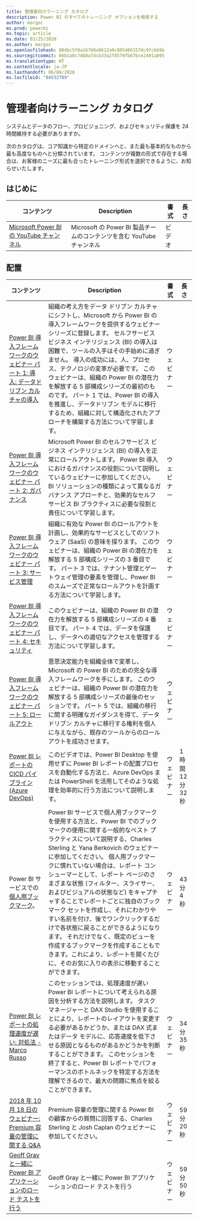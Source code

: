 ```yaml
---
title: 管理者向けラーニング カタログ
description: Power BI のすべてのトレーニング オプションを検索する
author: margoc
ms.prod: powerbi
ms.topic: article
ms.date: 03/25/2020
ms.author: margoc
ms.openlocfilehash: 80dbc5f0a16760a9612a9c885466157dc97cbb9b
ms.sourcegitcommit: 66b1a0c74b8a7dcb33a2f8570fb67bce2401a895
ms.translationtype: HT
ms.contentlocale: ja-JP
ms.lasthandoff: 06/08/2020
ms.locfileid: "84532789"
---
```

# <a name="administrators-learning-catalog"></a>管理者向けラーニング カタログ

システムとデータのフロー、プロビジョニング、およびセキュリティ保護を 24 時間維持する必要がありますか。

次のカタログは、コア知識から特定のドメインへと、また最も基本的なものから最も高度なものへと分類されています。 コンテンツが複数の形式で存在する場合は、お客様のニーズに最も合ったトレーニング形式を選択できるように、お知らせいたします。

## <a name="get-started"></a>はじめに<a name="get-started"></a>
| コンテンツ | Description  | 書式 | 長さ |
|-------------------------------------------------------------------------------------|---------------------------------------------------------------------|--------|--------|
| [Microsoft Power BI の YouTube チャンネル](https://www.youtube.com/user/mspowerbi/videos) | Microsoft の Power BI 製品チームのコンテンツを含む YouTube チャンネル | ビデオ |        |
## <a name="deploy"></a>配置<a name="deploy"></a>
| コンテンツ | Description  | 書式 | 長さ |
|-------------------------------------------------------------------------------------|---------------------------------------------------------------------|--------|--------|
| [Power BI 導入フレームワークのウェビナー パート 1: 導入: データドリブン カルチャの導入](https://info.microsoft.com/ww-landing-powerbi-adoption-ondemand.html?Is=Website)                                | 組織の考え方をデータ ドリブン カルチャにシフトし、Microsoft から Power BI の導入フレームワークを提供するウェビナー シリーズに登録します。 セルフサービス ビジネス インテリジェンス (BI) の導入は困難で、ツールの入手はその手始めに過ぎません。 導入の成功には、人、プロセス、テクノロジの変革が必要です。 このウェビナーは、組織の Power BI の潜在力を解放する 5 部構成シリーズの最初のものです。 パート 1 では、Power BI の導入を推進し、データドリブン モデルに移行するため、組織に対して構造化されたアプローチを構築する方法について学習します。   | ウェビナー |                 |
| [Power BI 導入フレームワークのウェビナー パート 2: ガバナンス](https://info.microsoft.com/ww-ondemand-powerbi-governance.html?Is=Website)  | Microsoft Power BI のセルフサービス ビジネス インテリジェンス (BI) の導入を正常にロールアウトします。 Power BI 導入におけるガバナンスの役割について説明しているウェビナーに参加してください。 BI ソリューションの種類によって異なるガバナンス アプローチと、効果的なセルフサービス BI プラクティスに必要な役割と責任について学習します。  | ウェビナー |                 |
| [Power BI 導入フレームワークのウェビナー パート 3: サービス管理](https://info.microsoft.com/ww-ondemand-pbi-adoption-framework-part3.html)  | 組織に有効な Power BI のロールアウトを計画し、効果的なサービスとしてのソフトウェア (SaaS) の意味を探ります。 このウェビナーは、組織の Power BI の潜在力を解放する 5 部構成シリーズの 3 番目です。 パート 3 では、テナント管理とゲートウェイ管理の要素を管理し、Power BI のスムーズで正常なロールアウトを計画する方法について学習します。  | ウェビナー |                 |
| [Power BI 導入フレームワークのウェビナー パート 4: セキュリティ](https://info.microsoft.com/ww-ondemand-pbi-adoption-framework-part4.html)  | このウェビナーは、組織の Power BI の潜在力を解放する 5 部構成シリーズの 4 番目です。 パート 4 では、データを保護し、データへの適切なアクセスを管理する方法について学習します。  | ウェビナー |                 |
| [Power BI 導入フレームワークのウェビナー パート 5: ロールアウト](https://info.microsoft.com/ww-ondemand-powerbi-adoption-part5-rollout.html)   | 意思決定能力を組織全体で変革し、Microsoft の Power BI のための完全な導入フレームワークを手にします。 このウェビナーは、組織の Power BI の潜在力を解放する 5 部構成シリーズの最後のセッションです。 パート 5 では、組織の移行に関する明確なガイダンスを得て、データドリブン カルチャに移行する権利を個人に与えながら、既存のツールからのロールアウトを成功させます。  | ウェビナー |                 |
| [Power BI レポートの CICD パイプライン (Azure DevOps)](https://community.powerbi.com/t5/Webinars-and-Video-Gallery/CICD-Pipeline-for-PowerBI-Reports-Azure-DevOps/td-p/864450)  | このビデオでは、Power BI Desktop を使用せずに Power BI レポートの配置プロセスを自動化する方法と、Azure DevOps または PowerShell を活用してそのような処理を効率的に行う方法について説明します。 | ウェビナー | 1 時間 12 分 32 秒 |
| Power BI サービスでの[個人用ブックマーク](https://community.powerbi.com/t5/Webinars-and-Video-Gallery/Personal-Bookmarks-in-the-Power-BI-Service/td-p/616418)。  | Power BI サービスで個人用ブックマークを使用する方法と、Power BI でのブックマークの使用に関する一般的なベスト プラクティスについて説明する、Charles Sterling と Yana Berkovich のウェビナーに参加してください。 個人用ブックマークに慣れていない場合は、レポート コンシューマーとして、レポート ページのさまざまな状態 (フィルター、スライサー、およびビジュアルの状態など) をキャプチャすることでレポートごとに独自のブックマーク セットを作成し、それにわかりやすい名前を付け、後でワンクリックするだけで各状態に戻ることができるようになります。 それだけでなく、既定のビューを作成するブックマークを作成することもできます。これにより、レポートを開くたびに、そのお気に入りの表示に移動することができます。 | ウェビナー | 43 分 4 秒      |
| [Power BI レポートの処理速度が遅い: 対処法 - Marco Russo](https://community.powerbi.com/t5/Webinars-and-Video-Gallery/My-Power-BI-report-is-slow-what-should-I-do-by-Marco-Russo/td-p/547348) | このセッションでは、処理速度が遅い Power BI レポートについて考えられる原因を分析する方法を説明します。 タスク マネージャーと DAX Studio を使用することにより、レポートのレイアウトを変更する必要があるかどうか、または DAX 式またはデータ モデルに、応答速度を低下させる原因となるものがあるかどうかを判断することができます。  このセッションを終了すると、Power BI レポートでパフォーマンスのボトルネックを特定する方法を理解できるので、最大の問題に焦点を絞ることができます。  | ウェビナー | 34 分 35 秒     |
| [2018 年 10 月 18 日のウェビナー: Premium 容量の管理に関する Q&A](https://community.powerbi.com/t5/Webinars-and-Video-Gallery/10-18-18-Webinar-Q-amp-A-on-Managing-Premium-Capacities/td-p/535555)  | Premium 容量の管理に関する Power BI の顧客からの質問に回答する、Charles Sterling と Josh Caplan のウェビナーに参加してください。  | ウェビナー | 59 分 20 秒     |
| [Geoff Gray と一緒に Power BI アプリケーションのロード テストを行う](https://community.powerbi.com/t5/Webinars-and-Video-Gallery/Load-Test-your-Power-BI-Applications-with-Geoff-Gray/td-p/397357)  | Geoff Gray と一緒に Power BI アプリケーションのロード テストを行う  | ウェビナー | 59 分 50 秒     |

